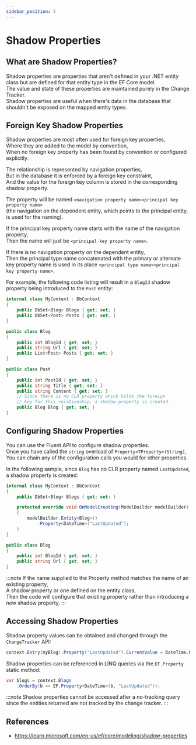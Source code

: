```yaml
---
sidebar_position: 5
---
```


# Shadow Properties

## What are Shadow Properties?

Shadow properties are properties that aren't defined in your .NET entity class but are defined for that entity type in the EF Core model.  
The value and state of these properties are maintained purely in the Change Tracker.  
Shadow properties are useful when there's data in the database that shouldn't be exposed on the mapped entity types.

## Foreign Key Shadow Properties

Shadow properties are most often used for foreign key properties,  
Where they are added to the model by convention,  
When no foreign key property has been found by convention or configured explicitly.

The relationship is represented by navigation properties,  
But in the database it is enforced by a foreign key constraint,  
And the value for the foreign key column is stored in the corresponding shadow property.

The property will be named `<navigation property name><principal key property name>`  
(the navigation on the dependent entity, which points to the principal entity, is used for the naming).

If the principal key property name starts with the name of the navigation property,  
Then the name will just be `<principal key property name>`.

If there is no navigation property on the dependent entity,  
Then the principal type name concatenated with the primary or alternate key property name is used in its place `<principal type name><principal key property name>`.

For example, the following code listing will result in a `BlogId` shadow property being introduced to the `Post` entity:

```cs
internal class MyContext : DbContext
{
    public DbSet<Blog> Blogs { get; set; }
    public DbSet<Post> Posts { get; set; }
}

public class Blog
{
    public int BlogId { get; set; }
    public string Url { get; set; }
    public List<Post> Posts { get; set; }
}

public class Post
{
    public int PostId { get; set; }
    public string Title { get; set; }
    public string Content { get; set; }
    // Since there is no CLR property which holds the foreign
    // key for this relationship, a shadow property is created.
    public Blog Blog { get; set; }
}
```

## Configuring Shadow Properties

You can use the Fluent API to configure shadow properties.  
Once you have called the `string` overload of `Property<TProperty>(String)`,  
You can chain any of the configuration calls you would for other properties.

In the following sample, since `Blog` has no CLR property named `LastUpdated`, a shadow property is created:

```cs
internal class MyContext : DbContext
{
    public DbSet<Blog> Blogs { get; set; }

    protected override void OnModelCreating(ModelBuilder modelBuilder)
    {
        modelBuilder.Entity<Blog>()
            .Property<DateTime>("LastUpdated");
    }
}

public class Blog
{
    public int BlogId { get; set; }
    public string Url { get; set; }
}
```

:::note
If the name supplied to the Property method matches the name of an existing property,  
A shadow property or one defined on the entity class,  
Then the code will configure that existing property rather than introducing a new shadow property.
:::

## Accessing Shadow Properties

Shadow property values can be obtained and changed through the `ChangeTracker` API:

```cs
context.Entry(myBlog).Property("LastUpdated").CurrentValue = DateTime.Now;
```

Shadow properties can be referenced in LINQ queries via the `EF.Property` static method:

```cs
var blogs = context.Blogs
    .OrderBy(b => EF.Property<DateTime>(b, "LastUpdated"));
```

:::note
Shadow properties cannot be accessed after a no-tracking query since the entities returned are not tracked by the change tracker.
:::

## References

- https://learn.microsoft.com/en-us/ef/core/modeling/shadow-properties
